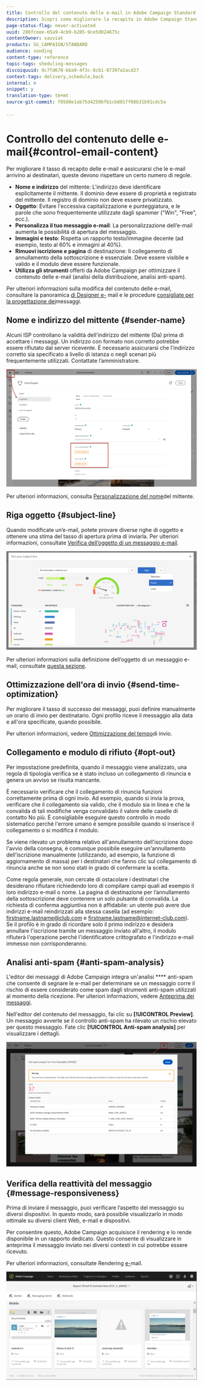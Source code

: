 ```yaml
---
title: Controllo del contenuto delle e-mail in Adobe Campaign Standard
description: Scopri come migliorare la recapito in Adobe Campaign Standard quando modifichi il contenuto delle e-mail.
page-status-flag: never-activated
uuid: 286fceee-65a9-4cb9-b205-9ce5d024675c
contentOwner: sauviat
products: SG_CAMPAIGN/STANDARD
audience: sending
content-type: reference
topic-tags: sheduling-messages
discoiquuid: 9c7fd670-bba9-4f3c-8cb1-87397a1acd27
context-tags: delivery,schedule,back
internal: n
snippet: y
translation-type: tm+mt
source-git-commit: f0580e1ab75d4250bfb1cb801ff08b31b91cdc5a

---
```



# Controllo del contenuto delle e-mail{#control-email-content}

Per migliorare il tasso di recapito delle e-mail e assicurarsi che le e-mail arrivino ai destinatari, queste devono rispettare un certo numero di regole.

* **Nome e indirizzo** del mittente: L'indirizzo deve identificare esplicitamente il mittente. Il dominio deve essere di proprietà e registrato del mittente. Il registro di dominio non deve essere privatizzato.
* **Oggetto**: Evitare l'eccessiva capitalizzazione e punteggiatura, e le parole che sono frequentemente utilizzate dagli spammer ("Win", "Free", ecc.).
* **Personalizza il tuo messaggio e-mail**: La personalizzazione dell’e-mail aumenta le possibilità di apertura del messaggio.
* **Immagini e testo**: Rispetta un rapporto testo/immagine decente (ad esempio, testo al 60% e immagini al 40%).
* **Rimuovi iscrizione e pagina** di destinazione: Il collegamento di annullamento della sottoscrizione è essenziale. Deve essere visibile e valido e il modulo deve essere funzionale.
* **Utilizza gli strumenti** offerti da Adobe Campaign per ottimizzare il contenuto delle e-mail (analisi della distribuzione, analisi anti-spam).

Per ulteriori informazioni sulla modifica del contenuto delle e-mail, consultare la panoramica [di Designer e-](../../designing/using/designing-content-in-adobe-campaign.md) mail e le procedure [consigliate per la progettazione dei](../../designing/using/overview.md#content-design-best-practices)messaggi.

## Nome e indirizzo del mittente {#sender-name}

Alcuni ISP controllano la validità dell'indirizzo del mittente (Da) prima di accettare i messaggi. Un indirizzo con formato non corretto potrebbe essere rifiutato dal server ricevente. È necessario assicurarsi che l'indirizzo corretto sia specificato a livello di istanza o negli scenari più frequentemente utilizzati. Contattate l’amministratore.

![](assets/delivery_content_edition16.png)

Per ulteriori informazioni, consulta [Personalizzazione del nome](../../designing/using/personalization.md#personalizing-the-sender)del mittente.

## Riga oggetto {#subject-line}

Quando modificate un’e-mail, potete provare diverse righe di oggetto e ottenere una stima del tasso di apertura prima di inviarla. Per ulteriori informazioni, consultate [Verifica dell’oggetto di un messaggio e-mail](../../sending/using/testing-subject-line-email.md).

![](assets/predictive_subject_line_example.png)

Per ulteriori informazioni sulla definizione dell’oggetto di un messaggio e-mail, consultate [questa sezione](../../designing/using/subject-line.md).

## Ottimizzazione dell'ora di invio {#send-time-optimization}

Per migliorare il tasso di successo dei messaggi, puoi definire manualmente un orario di invio per destinatario. Ogni profilo riceve il messaggio alla data e all'ora specificate, quando possibile.

Per ulteriori informazioni, vedere [Ottimizzazione del tempo](../../sending/using/optimizing-the-sending-time.md)di invio.

## Collegamento e modulo di rifiuto {#opt-out}

Per impostazione predefinita, quando il messaggio viene analizzato, una regola di tipologia verifica se è stato incluso un collegamento di rinuncia e genera un avviso se risulta mancante.

È necessario verificare che il collegamento di rinuncia funzioni correttamente prima di ogni invio. Ad esempio, quando si invia la prova, verificare che il collegamento sia valido, che il modulo sia in linea e che la convalida di tali modifiche venga convalidato il valore delle caselle di contatto No più. È consigliabile eseguire questo controllo in modo sistematico perché l'errore umano è sempre possibile quando si inserisce il collegamento o si modifica il modulo.

Se viene rilevato un problema relativo all'annullamento dell'iscrizione dopo l'avvio della consegna, è comunque possibile eseguire un'annullamento dell'iscrizione manualmente (utilizzando, ad esempio, la funzione di aggiornamento di massa) per i destinatari che fanno clic sul collegamento di rinuncia anche se non sono stati in grado di confermare la scelta.

Come regola generale, non cercate di ostacolare i destinatari che desiderano rifiutare richiedendo loro di compilare campi quali ad esempio il loro indirizzo e-mail o nome. La pagina di destinazione per l’annullamento della sottoscrizione deve contenere un solo pulsante di convalida. La richiesta di conferma aggiuntiva non è affidabile: un utente può avere due indirizzi e-mail reindirizzati alla stessa casella (ad esempio: firstname.lastname@club.com e firstname.lastname@internet-club.com). Se il profilo è in grado di ricordare solo il primo indirizzo e desidera annullare l'iscrizione tramite un messaggio inviato all'altro, il modulo rifiuterà l'operazione perché l'identificatore crittografato e l'indirizzo e-mail immesso non corrisponderanno.

## Analisi anti-spam {#anti-spam-analysis}

L'editor dei messaggi di Adobe Campaign integra un'analisi **** anti-spam che consente di segnare le e-mail per determinare se un messaggio corre il rischio di essere considerato come spam dagli strumenti anti-spam utilizzati al momento della ricezione. Per ulteriori informazioni, vedere [Anteprima dei messaggi](../../sending/using/previewing-messages.md).

Nell'editor del contenuto del messaggio, fai clic su **[!UICONTROL Preview]**. Un messaggio avverte se il controllo anti-spam ha rilevato un rischio elevato per questo messaggio. Fate clic **[!UICONTROL Anti-spam analysis]** per visualizzare i dettagli.

![](assets/sending_anti-spam_analysis.png)

## Verifica della reattività del messaggio {#message-responsiveness}

Prima di inviare il messaggio, puoi verificare l’aspetto del messaggio su diversi dispositivi. In questo modo, sarà possibile visualizzarlo in modo ottimale su diversi client Web, e-mail e dispositivi.

Per consentire questo, Adobe Campaign acquisisce il rendering e lo rende disponibile in un rapporto dedicato. Questo consente di visualizzare in anteprima il messaggio inviato nei diversi contesti in cui potrebbe essere ricevuto.

Per ulteriori informazioni, consultate Rendering [e-](../../sending/using/email-rendering.md)mail.

![](assets/inbox_rendering_report_3.png)
